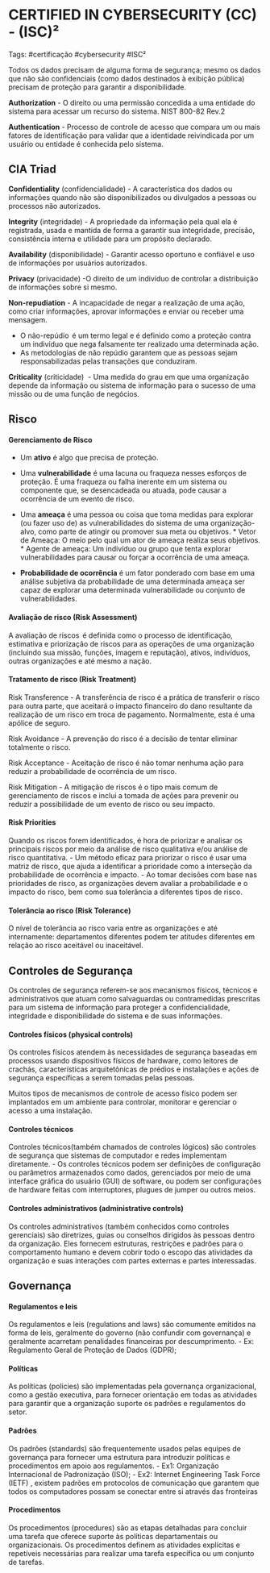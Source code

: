 
# CERTIFIED IN CYBERSECURITY (CC) - (ISC)²

Tags: #certificação #cybersecurity #ISC²


Todos os dados precisam de alguma forma de segurança; mesmo os dados que não são confidenciais (como dados destinados à exibição pública) precisam de proteção para garantir a disponibilidade.

**Authorization** - O direito ou uma permissão concedida a uma entidade do sistema para acessar um recurso do sistema.  NIST 800-82 Rev.2

**Authentication** - Processo de controle de acesso que compara um ou mais fatores de identificação para validar que a identidade reivindicada por um usuário ou entidade é conhecida pelo sistema.




## CIA Triad

**Confidentiality** (confidencialidade) - A característica dos dados ou informações quando não são disponibilizados ou divulgados a pessoas ou processos não autorizados.

**Integrity** (integridade) - A propriedade da informação pela qual ela é registrada, usada e mantida de forma a garantir sua integridade, precisão, consistência interna e utilidade para um propósito declarado.

**Availability** (disponibilidade) - Garantir acesso oportuno e confiável e uso de informações por usuários autorizados.



**Privacy** (privacidade) -O direito de um indivíduo de controlar a distribuição de informações sobre si mesmo.

**Non-repudiation** - A incapacidade de negar a realização de uma ação, como criar informações, aprovar informações e enviar ou receber uma mensagem.
*  O não-repúdio  é um termo legal e é definido como a proteção contra um indivíduo que nega falsamente ter realizado uma determinada ação.
* As metodologias de não repúdio garantem que as pessoas sejam responsabilizadas pelas transações que conduziram. 

**Criticality** (criticidade)  - Uma medida do grau em que uma organização depende da informação ou sistema de informação para o sucesso de uma missão ou de uma função de negócios.



## Risco

#### Gerenciamento de Risco

- Um **ativo** é algo que precisa de proteção.

-  Uma **vulnerabilidade** é uma lacuna ou fraqueza nesses esforços de proteção. É uma fraqueza ou falha inerente em um sistema ou componente que, se desencadeada ou atuada, pode causar a ocorrência de um evento de risco.

-  Uma **ameaça** é uma pessoa ou coisa que toma medidas para explorar (ou fazer uso de) as vulnerabilidades do sistema de uma organização-alvo, como parte de atingir ou promover sua meta ou objetivos.
		* Vetor de Ameaça: O meio pelo qual um ator de ameaça realiza seus objetivos.
		* Agente de ameaça: Um indivíduo ou grupo que tenta explorar vulnerabilidades para causar ou forçar a ocorrência de uma ameaça.

-   **Probabilidade de ocorrência** é um fator ponderado com base em uma análise subjetiva da probabilidade de uma determinada ameaça ser capaz de explorar uma determinada vulnerabilidade ou conjunto de vulnerabilidades.

#### Avaliação de risco (Risk Assessment)

A avaliação de riscos  é definida como o processo de identificação, estimativa e priorização de riscos para as operações de uma organização (incluindo sua missão, funções, imagem e reputação), ativos, indivíduos, outras organizações e até mesmo a nação.

#### Tratamento de risco (Risk Treatment)

Risk Transference - A transferência de risco é a prática de transferir o risco para outra parte, que aceitará o impacto financeiro do dano resultante da realização de um risco em troca de pagamento. Normalmente, esta é uma apólice de seguro.

Risk Avoidance - A prevenção do risco é a decisão de tentar eliminar totalmente o risco. 
	
Risk Acceptance - Aceitação de risco é não tomar nenhuma ação para reduzir a probabilidade de ocorrência de um risco.
	
Risk Mitigation - A mitigação de riscos é o tipo mais comum de gerenciamento de riscos e inclui a tomada de ações para prevenir ou reduzir a possibilidade de um evento de risco ou seu impacto. 

#### Risk Priorities

Quando os riscos forem identificados, é hora de priorizar e analisar os principais riscos por meio da análise de risco qualitativa e/ou análise de risco quantitativa. 
	- Um método eficaz para priorizar o risco é usar uma matriz de risco, que ajuda a identificar a prioridade como a interseção da probabilidade de ocorrência e impacto.
	- Ao tomar decisões com base nas prioridades de risco, as organizações devem avaliar a probabilidade e o impacto do risco, bem como sua tolerância a diferentes tipos de risco. 

#### Tolerância ao risco (Risk Tolerance)

O nível de tolerância ao risco varia entre as organizações e até internamente: departamentos diferentes podem ter atitudes diferentes em relação ao risco aceitável ou inaceitável.



## Controles de Segurança

Os controles de segurança referem-se aos mecanismos físicos, técnicos e administrativos que atuam como salvaguardas ou contramedidas prescritas para um sistema de informação para proteger a confidencialidade, integridade e disponibilidade do sistema e de suas informações. 

#### Controles físicos (physical controls)

Os controles físicos atendem às necessidades de segurança baseadas em processos usando dispositivos físicos de hardware, como leitores de crachás, características arquitetônicas de prédios e instalações e ações de segurança específicas a serem tomadas pelas pessoas. 

Muitos tipos de mecanismos de controle de acesso físico podem ser implantados em um ambiente para controlar, monitorar e gerenciar o acesso a uma instalação.

#### Controles técnicos

Controles técnicos(também chamados de controles lógicos) são controles de segurança que sistemas de computador e redes implementam diretamente.
	- Os controles técnicos podem ser definições de configuração ou parâmetros armazenados como dados, gerenciados por meio de uma interface gráfica do usuário (GUI) de software, ou podem ser configurações de hardware feitas com interruptores, plugues de jumper ou outros meios. 

#### Controles administrativos (administrative controls)

Os controles administrativos (também conhecidos como controles gerenciais) são diretrizes, guias ou conselhos dirigidos às pessoas dentro da organização. Eles fornecem estruturas, restrições e padrões para o comportamento humano e devem cobrir todo o escopo das atividades da organização e suas interações com partes externas e partes interessadas.



## Governança

#### Regulamentos e leis

Os regulamentos e leis (regulations and laws) são comumente emitidos na forma de leis, geralmente do governo (não confundir com governança) e geralmente acarretam penalidades financeiras por descumprimento.
	- Ex: Regulamento Geral de Proteção de Dados (GDPR); 

#### Políticas
As políticas (policies) são implementadas pela governança organizacional, como a gestão executiva, para fornecer orientação em todas as atividades para garantir que a organização suporte os padrões e regulamentos do setor.

#### Padrões

Os padrões (standards) são frequentemente usados ​​pelas equipes de governança para fornecer uma estrutura para introduzir políticas e procedimentos em apoio aos regulamentos.
	- Ex1: Organização Internacional de Padronização (ISO);
	- Ex2: Internet Engineering Task Force (IETF) , existem padrões em protocolos de comunicação que garantem que todos os computadores possam se conectar entre si através das fronteiras

#### Procedimentos

Os procedimentos (procedures) são as etapas detalhadas para concluir uma tarefa que oferece suporte às políticas departamentais ou organizacionais. Os procedimentos definem as atividades explícitas e repetíveis necessárias para realizar uma tarefa específica ou um conjunto de tarefas. 
